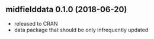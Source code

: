 
## midfielddata 0.1.0 (2018-06-20)

- released to CRAN 
- data package that should be only infrequently updated 



<!-- ### New features -->

<!-- ### Minor improvements -->

<!-- ### Bug fixes -->

<!-- ### Deprecated -->

<!-- ### Defunct -->
